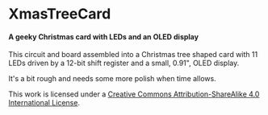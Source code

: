 # XmasTreeCard
#### A geeky Christmas card with LEDs and an OLED display

This circuit and board assembled into a Christmas tree shaped card with 11 LEDs driven by a 12-bit shift register and a small, 0.91", OLED display.

It's a bit rough and needs some more polish when time allows.

This work is licensed under a [Creative Commons Attribution-ShareAlike 4.0 International License](http://creativecommons.org/licenses/by-sa/4.0/).